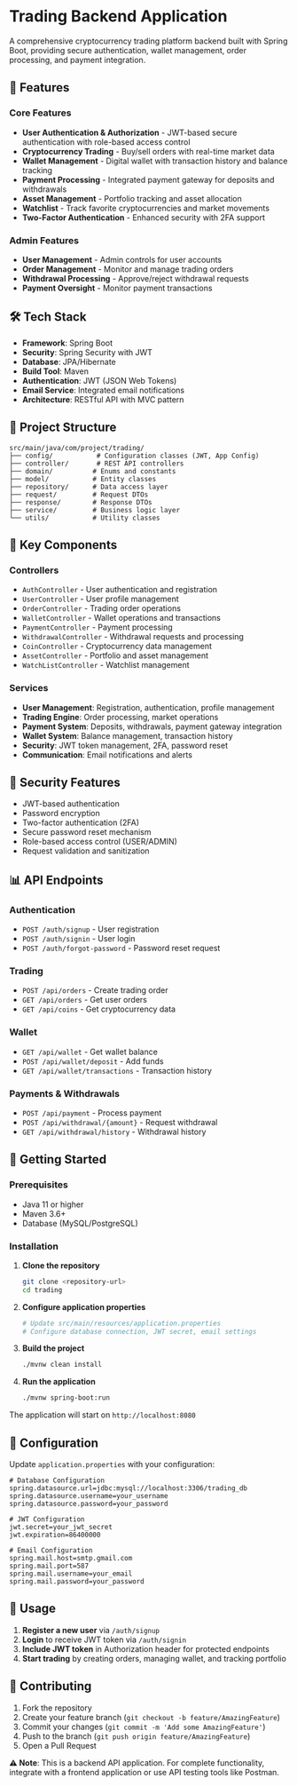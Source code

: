 # Trading Backend Application

A comprehensive cryptocurrency trading platform backend built with Spring Boot, providing secure authentication, wallet management, order processing, and payment integration.

## 🚀 Features

### Core Features
- **User Authentication & Authorization** - JWT-based secure authentication with role-based access control
- **Cryptocurrency Trading** - Buy/sell orders with real-time market data
- **Wallet Management** - Digital wallet with transaction history and balance tracking
- **Payment Processing** - Integrated payment gateway for deposits and withdrawals
- **Asset Management** - Portfolio tracking and asset allocation
- **Watchlist** - Track favorite cryptocurrencies and market movements
- **Two-Factor Authentication** - Enhanced security with 2FA support

### Admin Features
- **User Management** - Admin controls for user accounts
- **Order Management** - Monitor and manage trading orders
- **Withdrawal Processing** - Approve/reject withdrawal requests
- **Payment Oversight** - Monitor payment transactions

## 🛠️ Tech Stack

- **Framework**: Spring Boot
- **Security**: Spring Security with JWT
- **Database**: JPA/Hibernate
- **Build Tool**: Maven
- **Authentication**: JWT (JSON Web Tokens)
- **Email Service**: Integrated email notifications
- **Architecture**: RESTful API with MVC pattern

## 📁 Project Structure

```
src/main/java/com/project/trading/
├── config/           # Configuration classes (JWT, App Config)
├── controller/       # REST API controllers
├── domain/          # Enums and constants
├── model/           # Entity classes
├── repository/      # Data access layer
├── request/         # Request DTOs
├── response/        # Response DTOs
├── service/         # Business logic layer
└── utils/           # Utility classes
```

## 🔧 Key Components

### Controllers
- `AuthController` - User authentication and registration
- `UserController` - User profile management
- `OrderController` - Trading order operations
- `WalletController` - Wallet operations and transactions
- `PaymentController` - Payment processing
- `WithdrawalController` - Withdrawal requests and processing
- `CoinController` - Cryptocurrency data management
- `AssetController` - Portfolio and asset management
- `WatchListController` - Watchlist management

### Services
- **User Management**: Registration, authentication, profile management
- **Trading Engine**: Order processing, market operations
- **Payment System**: Deposits, withdrawals, payment gateway integration
- **Wallet System**: Balance management, transaction history
- **Security**: JWT token management, 2FA, password reset
- **Communication**: Email notifications and alerts

## 🔐 Security Features

- JWT-based authentication
- Password encryption
- Two-factor authentication (2FA)
- Secure password reset mechanism
- Role-based access control (USER/ADMIN)
- Request validation and sanitization

## 📊 API Endpoints

### Authentication
- `POST /auth/signup` - User registration
- `POST /auth/signin` - User login
- `POST /auth/forgot-password` - Password reset request

### Trading
- `POST /api/orders` - Create trading order
- `GET /api/orders` - Get user orders
- `GET /api/coins` - Get cryptocurrency data

### Wallet
- `GET /api/wallet` - Get wallet balance
- `POST /api/wallet/deposit` - Add funds
- `GET /api/wallet/transactions` - Transaction history

### Payments & Withdrawals
- `POST /api/payment` - Process payment
- `POST /api/withdrawal/{amount}` - Request withdrawal
- `GET /api/withdrawal/history` - Withdrawal history

## 🚀 Getting Started

### Prerequisites
- Java 11 or higher
- Maven 3.6+
- Database (MySQL/PostgreSQL)

### Installation

1. **Clone the repository**
   ```bash
   git clone <repository-url>
   cd trading
   ```

2. **Configure application properties**
   ```bash
   # Update src/main/resources/application.properties
   # Configure database connection, JWT secret, email settings
   ```

3. **Build the project**
   ```bash
   ./mvnw clean install
   ```

4. **Run the application**
   ```bash
   ./mvnw spring-boot:run
   ```

The application will start on `http://localhost:8080`

## 🔧 Configuration

Update `application.properties` with your configuration:

```properties
# Database Configuration
spring.datasource.url=jdbc:mysql://localhost:3306/trading_db
spring.datasource.username=your_username
spring.datasource.password=your_password

# JWT Configuration
jwt.secret=your_jwt_secret
jwt.expiration=86400000

# Email Configuration
spring.mail.host=smtp.gmail.com
spring.mail.port=587
spring.mail.username=your_email
spring.mail.password=your_password
```

## 📱 Usage

1. **Register a new user** via `/auth/signup`
2. **Login** to receive JWT token via `/auth/signin`
3. **Include JWT token** in Authorization header for protected endpoints
4. **Start trading** by creating orders, managing wallet, and tracking portfolio

## 🤝 Contributing

1. Fork the repository
2. Create your feature branch (`git checkout -b feature/AmazingFeature`)
3. Commit your changes (`git commit -m 'Add some AmazingFeature'`)
4. Push to the branch (`git push origin feature/AmazingFeature`)
5. Open a Pull Request


**⚠️ Note**: This is a backend API application. For complete functionality, integrate with a frontend application or use API testing tools like Postman. 